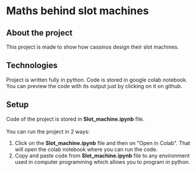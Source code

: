# Maths behind slot machines

## About the project
This project is made to show how cassinos design their slot machines. 
	
## Technologies
Project is written fully in python. Code is stored in google colab notebook. <br />
You can preview the code with its output just by clicking on it on github.
	
## Setup
Code of the project is stored in **Slot_machine.ipynb** file.<br /><br />
You can run the project in 2 ways:<br />
1) Click on the **Slot_machine.ipynb** file and then on "Open in Colab". That will open the colab notebook where you can run the code.<br />
2) Copy and paste code from **Slot_machine.ipynb** file to any environment used in computer programming which allows you to program in python.
